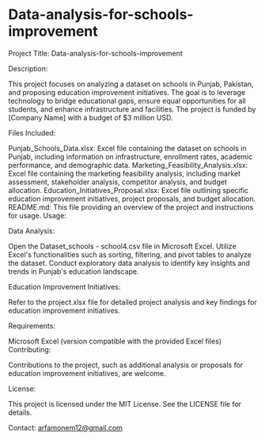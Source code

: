 # Data-analysis-for-schools-improvement
Project Title: Data-analysis-for-schools-improvement

Description:

This project focuses on analyzing a dataset on schools in Punjab, Pakistan, and proposing education improvement initiatives. The goal is to leverage technology to bridge educational gaps, ensure equal opportunities for all students, and enhance infrastructure and facilities. The project is funded by [Company Name] with a budget of $3 million USD.

Files Included:

Punjab_Schools_Data.xlsx: Excel file containing the dataset on schools in Punjab, including information on infrastructure, enrollment rates, academic performance, and demographic data.
Marketing_Feasibility_Analysis.xlsx: Excel file containing the marketing feasibility analysis, including market assessment, stakeholder analysis, competitor analysis, and budget allocation.
Education_Initiatives_Proposal.xlsx: Excel file outlining specific education improvement initiatives, project proposals, and budget allocation.
README.md: This file providing an overview of the project and instructions for usage.
Usage:

Data Analysis:

Open the Dataset_schools - school4.csv file in Microsoft Excel.
Utilize Excel's functionalities such as sorting, filtering, and pivot tables to analyze the dataset.
Conduct exploratory data analysis to identify key insights and trends in Punjab's education landscape.


Education Improvement Initiatives:

Refer to the project.xlsx file for detailed project analysis and key findings for education improvement initiatives.

Requirements:

Microsoft Excel (version compatible with the provided Excel files)
Contributing:

Contributions to the project, such as additional analysis or proposals for education improvement initiatives, are welcome. 

License:

This project is licensed under the MIT License. See the LICENSE file for details.

Contact:
arfamonem12@gmail.com

